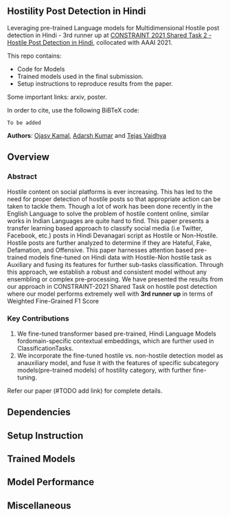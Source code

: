 ## Hostility Post Detection in Hindi

Leveraging pre-trained Language models for Multidimensional Hostile post detection in Hindi - 3rd runner up at [CONSTRAINT 2021 Shared Task 2 - Hostile Post Detection in Hindi](https://constraint-shared-task-2021.github.io/), collocated with AAAI 2021.

This repo contains:
<ul>
  <li> Code for Models</li>
  <li> Trained models used in the final submission.</li>
  <li> Setup instructions to reproduce results from the paper.</li>
</ul>

Some important links: arxiv, poster.

In order to cite, use the following BiBTeX code:

```
To be added
```

**Authors**: [Ojasv Kamal](https://github.com/kamalojasv181), [Adarsh Kumar](https://github.com/AdarshKumar712) and [Tejas Vaidhya](https://github.com/tejasvaidhyadev)

## Overview

### Abstract

Hostile content on social platforms is ever increasing. This has led to the need for proper detection of hostile posts so that appropriate action can be taken to tackle them. Though a lot of work has been done recently in the English Language to solve the problem of hostile content online, similar works in Indian Languages are quite hard to find. This paper presents a transfer learning based approach to classify social media (i.e Twitter, Facebook, etc.) posts in Hindi Devanagari script as Hostile or Non-Hostile. Hostile posts are further analyzed to determine if they are Hateful, Fake, Defamation, and Offensive. This paper harnesses attention based pre-trained models fine-tuned on Hindi data with Hostile-Non hostile task as Auxiliary and fusing its features for further sub-tasks classification. Through this approach, we establish a robust and consistent model without any ensembling or complex pre-processing. We have presented the results from our approach in CONSTRAINT-2021 Shared Task on hostile post detection where our model performs extremely well with <b> 3rd runner up</b> in terms of Weighted Fine-Grained F1 Score

### Key Contributions
<ol>
  <li> We fine-tuned transformer based pre-trained, Hindi Language Models fordomain-specific contextual embeddings, which are further used in ClassificationTasks.</li>
  <li> We incorporate the fine-tuned hostile vs. non-hostile detection model as anauxiliary model, and fuse it with the features of specific subcategory models(pre-trained models) of hostility category, with further fine-tuning.</li>
</ol>

Refer our paper (#TODO add link) for complete details.

## Dependencies

## Setup Instruction 

## Trained Models

## Model Performance

## Miscellaneous

